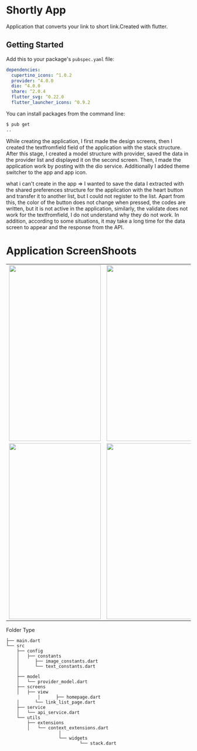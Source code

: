 # Shortly App

Application that converts your link to short link.Created with flutter.

## Getting Started

Add this to your package's `pubspec.yaml` file:

```yaml
dependencies:
  cupertino_icons: ^1.0.2
  provider: ^4.0.0
  dio: ^4.0.0
  share: ^2.0.4
  flutter_svg: ^0.22.0
  flutter_launcher_icons: ^0.9.2
``` 
You can install packages from the command line:

```bash
$ pub get
..
```

While creating the application, I first made the design screens, then I created the textfromfield field of the application with the stack structure. After this stage, I created a model structure with provider, saved the data in the provider list and displayed it on the second screen. Then, I made the application work by posting with the dio service. Additionally I added theme switcher to the app and app icon.

what i can't create in the app
 => I wanted to save the data I extracted with the shared preferences structure for the application with the heart button and transfer it to another list, but I could not register to the list. Apart from this, the color of the button does not change when pressed, the codes are written, but it is not active in the application, similarly, the validate does not work for the textfromfield, I do not understand why they do not work. In addition, according to some situations, it may take a long time for the data screen to appear and the response from the API.

# Application ScreenShoots
  <table>
  <tr>
    <td><img src="https://user-images.githubusercontent.com/45129432/132216728-e47bd62c-988a-44fe-bedb-b161964b8b7e.png" width=250 height=480></td>
    <td><img src="https://user-images.githubusercontent.com/45129432/132216795-6d0b7b09-8045-4c78-a3df-916a505aef32.png" width=250 height=480></td>
    <td><img src="https://user-images.githubusercontent.com/45129432/132216748-55b44538-2729-4b7a-9577-b74a89107b64.png" width=250 height=480></td>
   
    
  </tr>

  <td><img src="https://user-images.githubusercontent.com/45129432/132216759-e2e6debe-5925-431d-bef4-a84c888802da.png" width=250 height=480></td>
  <td><img src="https://user-images.githubusercontent.com/45129432/132216800-640d7987-fa56-41e2-ae3f-e8bbeb5fbe5a.png" width=250 height=480></td>
  </table>
  


 Folder Type
 
 
    ├── main.dart
    └── src
        ├── config
        │   ├── constants
        │      ├── image_constants.dart
        │      └── text_constants.dart
        │                
        ├── model
        │   └── provider_model.dart
        ├── screens
        │   ├── view
				│      ├── homepage.dart
       	│      └── link_list_page.dart      
        ├── service
        │   └── api_service.dart
        └── utils
            ├── extensions
            │   └── context_extensions.dart
						│
						└── widgets
								└── stack.dart
		
		
								
		
